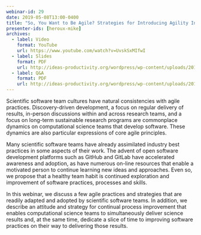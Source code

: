 ```yaml
---
webinar-id: 29
date: 2019-05-08T13:00-0400
title: "So, You Want to Be Agile? Strategies for Introducing Agility Into Your Scientific Software Project"
presenter-ids: [heroux-mike]
archives:
  - label: Video
    format: YouTube
    url: https://www.youtube.com/watch?v=UvskSxMIfwI
  - label: Slides
    format: PDF
    url: http://ideas-productivity.org/wordpress/wp-content/uploads/2019/05/webinar029-agile.pdf
  - label: Q&A
    format: PDF
    url: http://ideas-productivity.org/wordpress/wp-content/uploads/2019/05/webinar029-agile-qa.pdf
---
```

Scientific software team cultures have natural consistencies with
agile practices. Discovery-driven development, a focus on regular
delivery of results, in-person discussions within and across research
teams, and a focus on long-term sustainable research programs are
commonplace dynamics on computational science teams that develop
software. These dynamics are also particular expressions of core agile
principles.  

Many scientific software teams have already assimilated industry best
practices in some aspects of their work. The advent of open software
development platforms such as GitHub and GitLab have accelerated
awareness and adoption, as have numerous on-line resources that enable
a motivated person to continue learning new ideas and approaches. Even
so, we propose that a healthy team habit is continued exploration and
improvement of software practices, processes and skills.

In this webinar, we discuss a few agile practices and strategies that
are readily adapted and adopted by scientific software teams. In
addition, we describe an attitude and strategy for continual process
improvement that enables computational science teams to simultaneously
deliver science results and, at the same time, dedicate a slice of
time to improving software practices on their way to delivering those
results.
